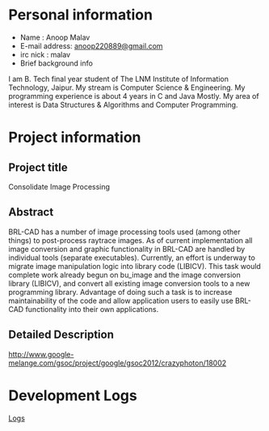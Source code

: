 # Personal information

-   Name : Anoop Malav
-   E-mail address: anoop220889@gmail.com
-   irc nick : malav
-   Brief background info


I am B. Tech final year student of The LNM Institute of Information
Technology, Jaipur. My stream is Computer Science & Engineering. My
programming experience is about 4 years in C and Java Mostly. My area of
interest is Data Structures & Algorithms and Computer Programming.

# Project information

## Project title

Consolidate Image Processing

## Abstract

BRL-CAD has a number of image processing tools used (among other things)
to post-process raytrace images. As of current implementation all image
conversion and graphic functionality in BRL-CAD are handled by
individual tools (separate executables). Currently, an effort is
underway to migrate image manipulation logic into library code (LIBICV).
This task would complete work already begun on bu_image and the image
conversion library (LIBICV), and convert all existing image conversion
tools to a new programming library. Advantage of doing such a task is to
increase maintainability of the code and allow application users to
easily use BRL-CAD functionality into their own applications.

## Detailed Description

<http://www.google-melange.com/gsoc/project/google/gsoc2012/crazyphoton/18002>

# Development Logs


[Logs](Logs.md)

